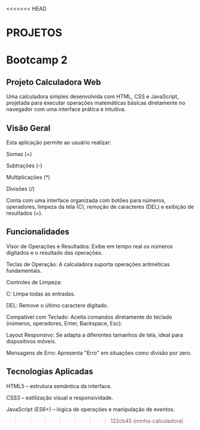 <<<<<<< HEAD
# PROJETOS
Bootcamp 2
=======
## Projeto Calculadora Web
Uma calculadora simples desenvolvida com HTML, CSS e JavaScript, projetada para executar operações matemáticas básicas diretamente no navegador com uma interface prática e intuitiva.

##  Visão Geral
Esta aplicação permite ao usuário realizar:

Somas (+)

Subtrações (-)

Multiplicações (*)

Divisões (/)

Conta com uma interface organizada com botões para números, operadores, limpeza da tela (C), remoção de caracteres (DEL) e exibição de resultados (=).

## Funcionalidades
Visor de Operações e Resultados: Exibe em tempo real os números digitados e o resultado das operações.

Teclas de Operação: A calculadora suporta operações aritméticas fundamentais.

Controles de Limpeza:

C: Limpa todas as entradas.

DEL: Remove o último caractere digitado.

Compatível com Teclado: Aceita comandos diretamente do teclado (números, operadores, Enter, Backspace, Esc).

Layout Responsivo: Se adapta a diferentes tamanhos de tela, ideal para dispositivos móveis.

Mensagens de Erro: Apresenta "Erro" em situações como divisão por zero.

## Tecnologias Aplicadas
HTML5 – estrutura semântica da interface.

CSS3 – estilização visual e responsividade.

JavaScript (ES6+) – lógica de operações e manipulação de eventos.

>>>>>>> 122cb45 (minha-calculadora)
